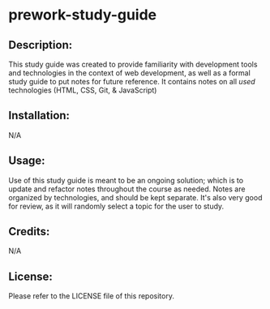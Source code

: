 # prework-study-guide

## Description: 
This study guide was created to provide familiarity with development tools and technologies in the context of web development, as well as a formal study guide to put notes for future reference. It contains notes on all *used* technologies (HTML, CSS, Git, & JavaScript)

## Installation: 
N/A

## Usage: 
Use of this study guide is meant to be an ongoing solution; which is to update and refactor notes throughout the course as needed. Notes are organized by technologies, and should be kept separate. It's also very good for review, as it will randomly select a topic for the user to study.

## Credits: 
N/A

## License:
Please refer to the LICENSE file of this repository.


